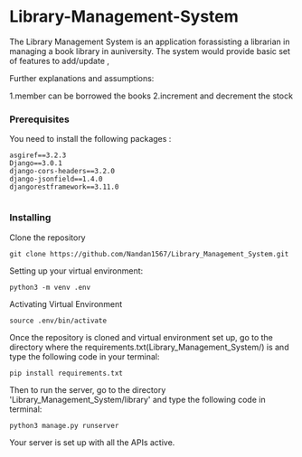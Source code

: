 # Library-Management-System
The Library Management System is an application forassisting a librarian in managing a book library in auniversity. The system would provide basic set of features to add/update ,

Further explanations and assumptions:

1.member can be borrowed the books
2.increment and decrement the stock

### Prerequisites

You need to install the following packages :

```
asgiref==3.2.3
Django==3.0.1
django-cors-headers==3.2.0
django-jsonfield==1.4.0
djangorestframework==3.11.0


```

### Installing

Clone the repository

```
git clone https://github.com/Nandan1567/Library_Management_System.git
```

Setting up your virtual environment:

```
python3 -m venv .env
```

Activating Virtual  Environment

```
source .env/bin/activate
```

Once the repository is cloned and virtual environment set up, go to the directory where the requirements.txt(Library_Management_System/) is and type the following code in your terminal:

```
pip install requirements.txt
```

Then to run the server, go to the directory 'Library_Management_System/library' and type the following code in terminal:

```
python3 manage.py runserver
```

Your server is set up with all the APIs active.


